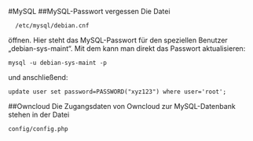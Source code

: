 #MySQL
##MySQL-Passwort vergessen
Die Datei
 
      /etc/mysql/debian.cnf

öffnen. Hier steht das MySQL-Passwort für den speziellen Benutzer „debian-sys-maint“.
Mit dem kann man direkt das Passwort aktualisieren:

    mysql -u debian-sys-maint -p

und anschließend:

    update user set password=PASSWORD("xyz123") where user='root'; 

##Owncloud
Die Zugangsdaten von Owncloud zur MySQL-Datenbank stehen in der Datei
    
    config/config.php
 
 
